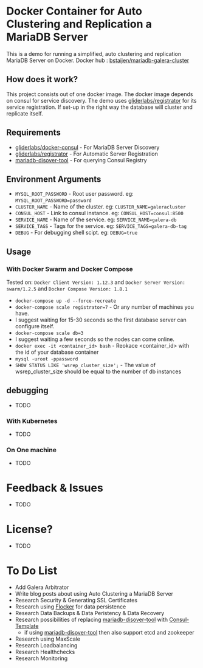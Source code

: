 # Docker Container for Auto Clustering and Replication a MariaDB Server
This is a demo for running a simplified, auto clustering and replication MariaDB Server on Docker.
Docker hub : [bstaijen/mariadb-galera-cluster](https://hub.docker.com/r/bstaijen/mariadb-galera-cluster/)

## How does it work?
This project consists out of one docker image. The docker image depends on consul for service discovery. The demo uses [gliderlabs/registrator](https://github.com/gliderlabs/registrator) for its service registration. If set-up in the right way the database will cluster and replicate itself.

## Requirements
- [gliderlabs/docker-consul](https://github.com/gliderlabs/docker-consul) - For MariaDB Server Discovery
- [gliderlabs/registrator](https://github.com/gliderlabs/registrator) - For Automatic Server Registration
- [mariadb-disover-tool](https://github.com/bstaijen/mariadb-discover-tool) - For querying Consul Registry

## Environment Arguments
- `MYSQL_ROOT_PASSWORD` - Root user password. eg: `MYSQL_ROOT_PASSWORD=password`
- `CLUSTER_NAME` - Name of the cluster. eg: `CLUSTER_NAME=galeracluster`
- `CONSUL_HOST` - Link to consul instance. eg: `CONSUL_HOST=consul:8500`
- `SERVICE_NAME` - Name of the service. eg: `SERVICE_NAME=galera-db`
- `SERVICE_TAGS` - Tags for the service. eg: `SERVICE_TAGS=galera-db-tag`
- `DEBUG` - For debugging shell scipt. eg: `DEBUG=true`

## Usage

### With Docker Swarm and Docker Compose
Tested on: `Docker Client Version: 1.12.3` and `Docker Server Version: swarm/1.2.5` and `Docker Compose Version: 1.8.1`

- `docker-compose up -d --force-recreate`
- `docker-compose scale registrator=7` - Or any number of machines you have.
- I suggest waiting for 15-30 seconds so the first database server can configure itself.
- `docker-compose scale db=3`
- I suggest waiting a few seconds so the nodes can come online.
- `docker exec -it <container_id> bash` - Reokace <container_id> with the id of your database container
- `mysql -uroot -ppassword`
- `SHOW STATUS LIKE 'wsrep_cluster_size';` - The value of wsrep_cluster_size should be equal to the number of db instances

## debugging
- TODO

### With Kubernetes
- TODO

### On One machine
- TODO

# Feedback & Issues
- TODO

# License?
- TODO

# To Do List
- Add Galera Arbitrator
- Write blog posts about using Auto Clustering a MariaDB Server
- Research Security & Generating SSL Certificates
- Research using [Flocker](https://clusterhq.com/flocker/introduction/) for data persistence
- Research Data Backups & Data Peristency & Data Recovery
- Research possibilities of replacing [mariadb-disover-tool](https://github.com/bstaijen/mariadb-discover-tool)  with [Consul-Template](https://github.com/hashicorp/consul-template)
    - if using [mariadb-disover-tool](https://github.com/bstaijen/mariadb-discover-tool) then also support etcd and zookeeper
- Research using MaxScale
- Research Loadbalancing
- Research Healthchecks
- Research Monitoring